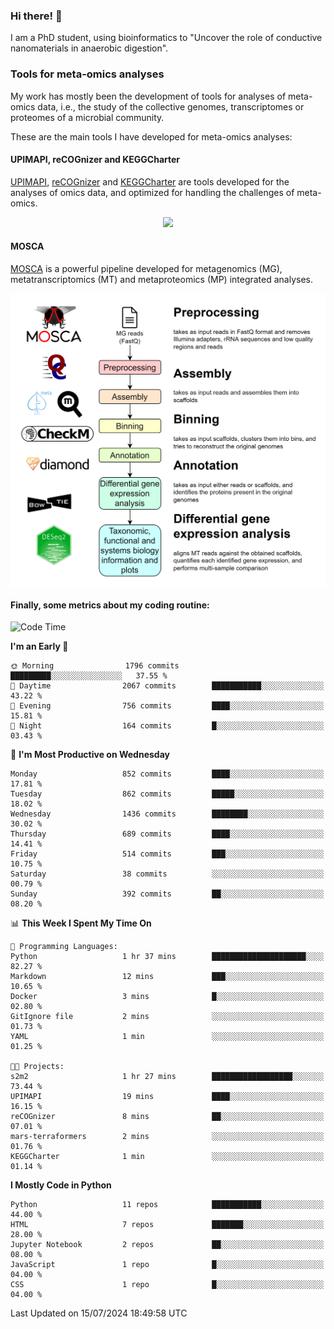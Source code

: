 ### Hi there! 👋

I am a PhD student, using bioinformatics to "Uncover the role of conductive nanomaterials in anaerobic digestion".

### Tools for meta-omics analyses

My work has mostly been the development of tools for analyses of meta-omics data, i.e., the study of the collective genomes, transcriptomes or proteomes of a microbial community.

These are the main tools I have developed for meta-omics analyses:

#### UPIMAPI, reCOGnizer and KEGGCharter

[UPIMAPI](https://github.com/iquasere/UPIMAPI), [reCOGnizer](https://github.com/iquasere/reCOGnizer) and [KEGGCharter](https://github.com/iquasere/KEGGCharter) are tools developed for the analyses of omics data, and optimized for handling the challenges of meta-omics.

<p align="center">
    <img src="assets/annotation_paper.png">
</p>

#### MOSCA

[MOSCA](https://github.com/iquasere/MOSCA) is a powerful pipeline developed for metagenomics (MG), metatranscriptomics (MT) and metaproteomics (MP) integrated analyses.

<p align="center">
    <img src="assets/mosca_workflow.png" align="center" width="700">
</p>


#### Finally, some metrics about my coding routine:

<!--START_SECTION:waka-->
![Code Time](http://img.shields.io/badge/Code%20Time-846%20hrs%2051%20mins-blue)

**I'm an Early 🐤** 

```text
🌞 Morning                1796 commits        █████████░░░░░░░░░░░░░░░░   37.55 % 
🌆 Daytime                2067 commits        ███████████░░░░░░░░░░░░░░   43.22 % 
🌃 Evening                756 commits         ████░░░░░░░░░░░░░░░░░░░░░   15.81 % 
🌙 Night                  164 commits         █░░░░░░░░░░░░░░░░░░░░░░░░   03.43 % 
```
📅 **I'm Most Productive on Wednesday** 

```text
Monday                   852 commits         ████░░░░░░░░░░░░░░░░░░░░░   17.81 % 
Tuesday                  862 commits         █████░░░░░░░░░░░░░░░░░░░░   18.02 % 
Wednesday                1436 commits        ████████░░░░░░░░░░░░░░░░░   30.02 % 
Thursday                 689 commits         ████░░░░░░░░░░░░░░░░░░░░░   14.41 % 
Friday                   514 commits         ███░░░░░░░░░░░░░░░░░░░░░░   10.75 % 
Saturday                 38 commits          ░░░░░░░░░░░░░░░░░░░░░░░░░   00.79 % 
Sunday                   392 commits         ██░░░░░░░░░░░░░░░░░░░░░░░   08.20 % 
```


📊 **This Week I Spent My Time On** 

```text
💬 Programming Languages: 
Python                   1 hr 37 mins        █████████████████████░░░░   82.27 % 
Markdown                 12 mins             ███░░░░░░░░░░░░░░░░░░░░░░   10.65 % 
Docker                   3 mins              █░░░░░░░░░░░░░░░░░░░░░░░░   02.80 % 
GitIgnore file           2 mins              ░░░░░░░░░░░░░░░░░░░░░░░░░   01.73 % 
YAML                     1 min               ░░░░░░░░░░░░░░░░░░░░░░░░░   01.25 % 

🐱‍💻 Projects: 
s2m2                     1 hr 27 mins        ██████████████████░░░░░░░   73.44 % 
UPIMAPI                  19 mins             ████░░░░░░░░░░░░░░░░░░░░░   16.15 % 
reCOGnizer               8 mins              ██░░░░░░░░░░░░░░░░░░░░░░░   07.01 % 
mars-terraformers        2 mins              ░░░░░░░░░░░░░░░░░░░░░░░░░   01.76 % 
KEGGCharter              1 min               ░░░░░░░░░░░░░░░░░░░░░░░░░   01.14 % 
```

**I Mostly Code in Python** 

```text
Python                   11 repos            ███████████░░░░░░░░░░░░░░   44.00 % 
HTML                     7 repos             ███████░░░░░░░░░░░░░░░░░░   28.00 % 
Jupyter Notebook         2 repos             ██░░░░░░░░░░░░░░░░░░░░░░░   08.00 % 
JavaScript               1 repo              █░░░░░░░░░░░░░░░░░░░░░░░░   04.00 % 
CSS                      1 repo              █░░░░░░░░░░░░░░░░░░░░░░░░   04.00 % 
```




 Last Updated on 15/07/2024 18:49:58 UTC
<!--END_SECTION:waka-->

